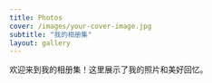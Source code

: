 ```yaml
---
title: Photos
cover: /images/your-cover-image.jpg
subtitle: "我的相册集"
layout: gallery
---
```


欢迎来到我的相册集！这里展示了我的照片和美好回忆。